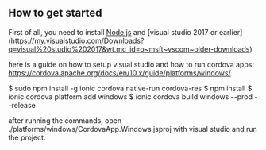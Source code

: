 ## How to get started  
  
First of all, you need to install [Node.js](https://nodejs.org/en/download/) and [visual studio 2017 or earlier] (https://my.visualstudio.com/Downloads?q=visual%20studio%202017&wt.mc_id=o~msft~vscom~older-downloads)

here is a guide on how to setup visual studio and how to run cordova apps: https://cordova.apache.org/docs/en/10.x/guide/platforms/windows/


$ sudo npm install -g ionic cordova native-run cordova-res
$ npm install 
$ ionic cordova platform add windows 
$ ionic cordova build windows --prod --release

after running the commands, open ./platforms/windows/CordovaApp.Windows.jsproj with visual studio and run the project.